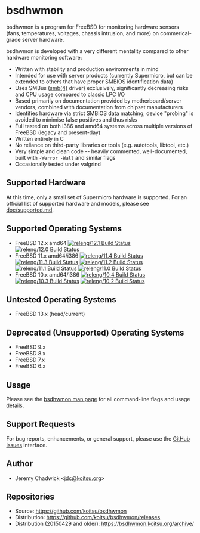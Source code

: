 # bsdhwmon

bsdhwmon is a program for FreeBSD for monitoring hardware sensors (fans, temperatures, voltages, chassis intrusion, and more) on commerical-grade server hardware.

bsdhwmon is developed with a very different mentality compared to other hardware monitoring software:

* Written with stability and production environments in mind
* Intended for use with server products (currently Supermicro, but can be extended to others that have proper SMBIOS identification data)
* Uses SMBus ([smb(4)](https://www.freebsd.org/cgi/man.cgi?query=smb&apropos=0&sektion=0&manpath=FreeBSD+11.1-stable&arch=default&format=html) driver) exclusively, significantly decreasing risks and CPU usage compared to classic LPC I/O
* Based primarily on documentation provided by motherboard/server vendors, combined with documentation from chipset manufacturers
* Identifies hardware via strict SMBIOS data matching; device "probing" is avoided to minimise false positives and thus risks
* Full tested on both i386 and amd64 systems across multiple versions of FreeBSD (legacy and present-day)
* Written entirely in C
* No reliance on third-party libraries or tools (e.g. autotools, libtool, etc.)
* Very simple and clean code -- heavily commented, well-documented, built with <code>-Werror -Wall</code> and similar flags
* Occasionally tested under valgrind

## Supported Hardware
At this time, only a small set of Supermicro hardware is supported.  For an official list of supported hardware and models, please see [doc/supported.md](/doc/supported.md).

## Supported Operating Systems
* FreeBSD 12.x amd64
[![releng/12.1 Build Status](https://api.cirrus-ci.com/github/koitsu/bsdhwmon.svg?task=releng_12_1)](https://cirrus-ci.com/github/koitsu/bsdhwmon)
[![releng/12.0 Build Status](https://api.cirrus-ci.com/github/koitsu/bsdhwmon.svg?task=releng_12_0)](https://cirrus-ci.com/github/koitsu/bsdhwmon)
* FreeBSD 11.x amd64/i386
[![releng/11.4 Build Status](https://api.cirrus-ci.com/github/koitsu/bsdhwmon.svg?task=releng_11_4)](https://cirrus-ci.com/github/koitsu/bsdhwmon)
[![releng/11.3 Build Status](https://api.cirrus-ci.com/github/koitsu/bsdhwmon.svg?task=releng_11_3)](https://cirrus-ci.com/github/koitsu/bsdhwmon)
[![releng/11.2 Build Status](https://api.cirrus-ci.com/github/koitsu/bsdhwmon.svg?task=releng_11_2)](https://cirrus-ci.com/github/koitsu/bsdhwmon)
[![releng/11.1 Build Status](https://api.cirrus-ci.com/github/koitsu/bsdhwmon.svg?task=releng_11_1)](https://cirrus-ci.com/github/koitsu/bsdhwmon)
[![releng/11.0 Build Status](https://api.cirrus-ci.com/github/koitsu/bsdhwmon.svg?task=releng_11_0)](https://cirrus-ci.com/github/koitsu/bsdhwmon)
* FreeBSD 10.x amd64/i386
[![releng/10.4 Build Status](https://api.cirrus-ci.com/github/koitsu/bsdhwmon.svg?task=releng_10_4)](https://cirrus-ci.com/github/koitsu/bsdhwmon)
[![releng/10.3 Build Status](https://api.cirrus-ci.com/github/koitsu/bsdhwmon.svg?task=releng_10_3)](https://cirrus-ci.com/github/koitsu/bsdhwmon)
[![releng/10.2 Build Status](https://api.cirrus-ci.com/github/koitsu/bsdhwmon.svg?task=releng_10_2)](https://cirrus-ci.com/github/koitsu/bsdhwmon)

## Untested Operating Systems
* FreeBSD 13.x (head/current)

## Deprecated (Unsupported) Operating Systems
* FreeBSD 9.x
* FreeBSD 8.x
* FreeBSD 7.x
* FreeBSD 6.x

## Usage
Please see the [bsdhwmon man page](/bsdhwmon.8.txt) for all command-line flags and usage details.

## Support Requests
For bug reports, enhancements, or general support, please use the [GitHub Issues](https://github.com/koitsu/bsdhwmon/issues) interface.

## Author
* Jeremy Chadwick &lt;jdc@koitsu.org&gt;

## Repositories
* Source: https://github.com/koitsu/bsdhwmon
* Distribution: https://github.com/koitsu/bsdhwmon/releases
* Distribution (20150429 and older): https://bsdhwmon.koitsu.org/archive/

